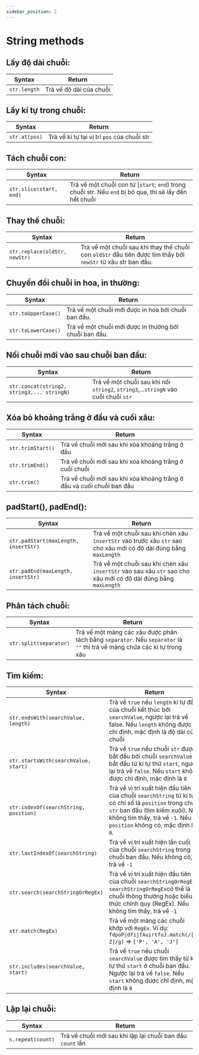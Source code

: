 ```yaml
---
sidebar_position: 2
---
```


# String methods

## Lấy độ dài chuỗi:

| Syntax       | Return                  |
| ------------ | ----------------------- |
| `str.length` | Trả về độ dài của chuỗi |

## Lấy kí tự trong chuỗi:

| Syntax        | Return                                      |
| ------------- | ------------------------------------------- |
| `str.at(pos)` | Trả về kí tự tại vị trí `pos` của chuỗi str |

## Tách chuỗi con:

| Syntax                  | Return                                                                                                  |
| ----------------------- | ------------------------------------------------------------------------------------------------------- |
| `str.slice(start, end)` | Trả về một chuỗi con từ [`start`; `end`) trong chuỗi str. Nếu `end` bị bỏ qua, thì sẽ lấy đến hết chuỗi |

## Thay thế chuỗi:

| Syntax                        | Return                                                                                                       |
| ----------------------------- | ------------------------------------------------------------------------------------------------------------ |
| `str.replace(oldStr, newStr)` | Trả về một chuỗi sau khi thay thế chuỗi con `oldStr` đầu tiên được tìm thấy bởi `newStr` từ xâu str ban đầu. |

## Chuyển đổi chuỗi in hoa, in thường:

| Syntax              | Return                                                 |
| ------------------- | ------------------------------------------------------ |
| `str.toUpperCase()` | Trả về một chuỗi mới được in hoa bởi chuỗi ban đầu.    |
| `str.toLowerCase()` | Trả về một chuỗi mới được in thường bởi chuỗi ban đầu. |

## Nối chuỗi mới vào sau chuỗi ban đầu:

| Syntax                                     | Return                                                                              |
| ------------------------------------------ | ----------------------------------------------------------------------------------- |
| `str.concat(string2, string3,... stringN)` | Trả về một chuỗi sau khi nối `string2`, `string3`,...`stringN` vào cuỗi chuỗi `str` |

## Xóa bỏ khoảng trắng ở đầu và cuối xâu:

| Syntax            | Return                                                                |
| ----------------- | --------------------------------------------------------------------- |
| `str.trimStart()` | Trả về chuỗi mới sau khi xóa khoảng trắng ở đầu                       |
| `str.trimEnd()`   | Trả về chuỗi mới sau khi xóa khoảng trắng ở cuối chuỗi                |
| `str.trim()`      | Trả về chuỗi mới sau khi xóa khoảng trắng ở đầu và cuối chuỗi ban đầu |

## padStart(), padEnd():

| Syntax                               | Return                                                                                                            |
| ------------------------------------ | ----------------------------------------------------------------------------------------------------------------- |
| `str.padStart(maxLength, insertStr)` | Trả về một chuỗi sau khi chèn xâu `insertStr` vào trước xâu `str` sao cho xâu mới có độ dài đúng bằng `maxLength` |
| `str.padEnd(maxLength, insertStr)`   | Trả về một chuỗi sau khi chèn xâu `insertStr` vào sau xâu `str` sao cho xâu mới có độ dài đúng bằng `maxLength`   |

## Phân tách chuỗi:

| Syntax                 | Return                                                                                                                    |
| ---------------------- | ------------------------------------------------------------------------------------------------------------------------- |
| `str.split(separator)` | Trả về một mảng các xâu được phân tách bằng `separator`. Nếu `separator` là `""` thì trả về mảng chứa các kí tự trong xâu |

## Tìm kiếm:

| Syntax                                | Return                                                                                                                                                                                                           |
| ------------------------------------- | ---------------------------------------------------------------------------------------------------------------------------------------------------------------------------------------------------------------- |
| `str.endsWith(searchValue, length)`   | Trả về `true` nếu `length` kí tự đầu của chuỗi kết thúc bởi `searchValue`, ngược lại trả về false. Nếu `length` không được chỉ định, mặc định là độ dài của chuỗi                                                |
| `str.startsWith(searchValue, start)`  | Trả về `true` nếu chuỗi `str` được bắt đầu bởi chuỗi `searchValue` bắt đầu từ kí tự thứ `start`, ngược lại trả về `false`. Nếu `start` không được chỉ định, mặc định là `0`                                      |
| `str.indexOf(searchString, position)` | Trả về vị trí xuất hiện đầu tiên của chuỗi `searchString` từ kí tự có chỉ số là `position` trong chuỗi `str` ban đầu (tìm kiếm xuôi). Nếu không tìm thấy, trả về `-1`. Nếu `position` không có, mặc định là `0`. |
| `str.lastIndexOf(searchString)`       | Trả về vị trí xuất hiện lần cuối của chuỗi `searchString` trong chuỗi ban đầu. Nếu không có, trả về `-1`                                                                                                         |
| `str.search(searchStringOrRegEx)`     | Trả về vị trí xuất hiện đầu tiên của chuỗi `searchStringOrRegEx`. `searchStringOrRegEx`có thể là chuỗi thông thường hoặc biểu thức chính quy (RegEx). Nếu không tìm thấy, trả về `-1`                            |
| `str.match(RegEx)`                    | Trả về một mảng các chuỗi khớp với `RegEx`. Ví dụ: `fdpoPjdfijfAuirtfuJ.match(/[A-Z]/g)` => `['P', 'A', 'J']`                                                                                                    |
| `str.includes(searchValue, start)`    | Trả về `true` nếu chuỗi `searchValue` được tìm thấy từ kí tự thứ `start` ở chuỗi ban đầu. Ngược lại trả về `false`. Nếu `start` không được chỉ định, mặc định là `0`                                             |

## Lặp lại chuỗi:

| Syntax            | Return                                                     |
| ----------------- | ---------------------------------------------------------- |
| `s.repeat(count)` | Trả về chuỗi mới sau khi lặp lại chuỗi ban đầu `count` lần |

